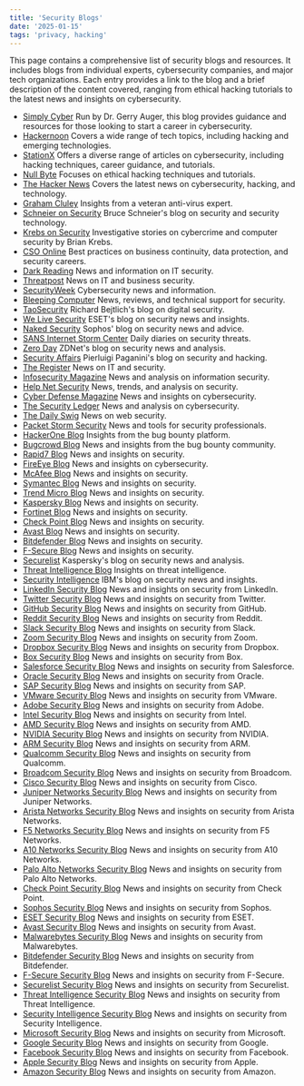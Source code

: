 ```yaml
---
title: 'Security Blogs'
date: '2025-01-15'
tags: 'privacy, hacking'
---
```


This page contains a comprehensive list of security blogs and resources. It includes blogs from individual experts, cybersecurity companies, and major tech organizations. Each entry provides a link to the blog and a brief description of the content covered, ranging from ethical hacking tutorials to the latest news and insights on cybersecurity.

- [Simply Cyber](https://simplycyber.io/) Run by Dr. Gerry Auger, this blog provides guidance and resources for those looking to start a career in cybersecurity.
- [Hackernoon](https://hackernoon.com/) Covers a wide range of tech topics, including hacking and emerging technologies.
- [StationX](https://www.stationx.net/blog/) Offers a diverse range of articles on cybersecurity, including hacking techniques, career guidance, and tutorials.
- [Null Byte](https://null-byte.wonderhowto.com/) Focuses on ethical hacking techniques and tutorials.
- [The Hacker News](https://thehackernews.com/) Covers the latest news on cybersecurity, hacking, and technology.
- [Graham Cluley](https://www.grahamcluley.com/) Insights from a veteran anti-virus expert.
- [Schneier on Security](https://www.schneier.com/) Bruce Schneier's blog on security and security technology.
- [Krebs on Security](https://krebsonsecurity.com/) Investigative stories on cybercrime and computer security by Brian Krebs.
- [CSO Online](https://www.csoonline.com/) Best practices on business continuity, data protection, and security careers.
- [Dark Reading](https://www.darkreading.com/) News and information on IT security.
- [Threatpost](https://threatpost.com/) News on IT and business security.
- [SecurityWeek](https://www.securityweek.com/) Cybersecurity news and information.
- [Bleeping Computer](https://www.bleepingcomputer.com/) News, reviews, and technical support for security.
- [TaoSecurity](https://taosecurity.blogspot.com/) Richard Bejtlich's blog on digital security.
- [We Live Security](https://www.welivesecurity.com/) ESET's blog on security news and insights.
- [Naked Security](https://nakedsecurity.sophos.com/) Sophos' blog on security news and advice.
- [SANS Internet Storm Center](https://isc.sans.edu/) Daily diaries on security threats.
- [Zero Day](https://www.zdnet.com/blog/zero-day/) ZDNet's blog on security news and analysis.
- [Security Affairs](https://securityaffairs.co/wordpress/) Pierluigi Paganini's blog on security and hacking.
- [The Register](https://www.theregister.com/) News on IT and security.
- [Infosecurity Magazine](https://www.infosecurity-magazine.com/) News and analysis on information security.
- [Help Net Security](https://www.helpnetsecurity.com/) News, trends, and analysis on security.
- [Cyber Defense Magazine](https://www.cyberdefensemagazine.com/) News and insights on cybersecurity.
- [The Security Ledger](https://securityledger.com/) News and analysis on cybersecurity.
- [The Daily Swig](https://portswigger.net/daily-swig) News on web security.
- [Packet Storm Security](https://packetstormsecurity.com/) News and tools for security professionals.
- [HackerOne Blog](https://www.hackerone.com/blog) Insights from the bug bounty platform.
- [Bugcrowd Blog](https://www.bugcrowd.com/blog/) News and insights from the bug bounty community.
- [Rapid7 Blog](https://www.rapid7.com/blog/) News and insights on security.
- [FireEye Blog](https://www.fireeye.com/blog.html) News and insights on cybersecurity.
- [McAfee Blog](https://www.mcafee.com/blogs/) News and insights on security.
- [Symantec Blog](https://symantec-enterprise-blogs.security.com/) News and insights on security.
- [Trend Micro Blog](https://blog.trendmicro.com/) News and insights on security.
- [Kaspersky Blog](https://www.kaspersky.com/blog/) News and insights on security.
- [Fortinet Blog](https://www.fortinet.com/blog) News and insights on security.
- [Check Point Blog](https://blog.checkpoint.com/) News and insights on security.
- [Avast Blog](https://blog.avast.com/) News and insights on security.
- [Bitdefender Blog](https://www.bitdefender.com/blog/) News and insights on security.
- [F-Secure Blog](https://blog.f-secure.com/) News and insights on security.
- [Securelist](https://securelist.com/) Kaspersky's blog on security news and analysis.
- [Threat Intelligence Blog](https://www.threatintelligence.com/blog/) Insights on threat intelligence.
- [Security Intelligence](https://securityintelligence.com/) IBM's blog on security news and insights.
- [LinkedIn Security Blog](https://engineering.linkedin.com/blog/topic/security) News and insights on security from LinkedIn.
- [Twitter Security Blog](https://blog.twitter.com/en_us/topics/company/security) News and insights on security from Twitter.
- [GitHub Security Blog](https://github.blog/category/security/) News and insights on security from GitHub.
- [Reddit Security Blog](https://www.redditinc.com/blog/tag/security) News and insights on security from Reddit.
- [Slack Security Blog](https://slack.com/blog/security) News and insights on security from Slack.
- [Zoom Security Blog](https://blog.zoom.us/category/security/) News and insights on security from Zoom.
- [Dropbox Security Blog](https://blog.dropbox.com/topics/security) News and insights on security from Dropbox.
- [Box Security Blog](https://blog.box.com/category/security) News and insights on security from Box.
- [Salesforce Security Blog](https://www.salesforce.com/blog/category/security.html) News and insights on security from Salesforce.
- [Oracle Security Blog](https://blogs.oracle.com/security/) News and insights on security from Oracle.
- [SAP Security Blog](https://blogs.sap.com/tag/security/) News and insights on security from SAP.
- [VMware Security Blog](https://blogs.vmware.com/security/) News and insights on security from VMware.
- [Adobe Security Blog](https://blog.adobe.com/en/topics/security.html) News and insights on security from Adobe.
- [Intel Security Blog](https://www.intel.com/content/www/us/en/security-overview/blogs.html) News and insights on security from Intel.
- [AMD Security Blog](https://community.amd.com/t5/security/ct-p/security) News and insights on security from AMD.
- [NVIDIA Security Blog](https://blogs.nvidia.com/blog/category/security/) News and insights on security from NVIDIA.
- [ARM Security Blog](https://community.arm.com/developer/tools-software/security/b/blog) News and insights on security from ARM.
- [Qualcomm Security Blog](https://www.qualcomm.com/company/blog/security) News and insights on security from Qualcomm.
- [Broadcom Security Blog](https://techdocs.broadcom.com/us/en/security.html) News and insights on security from Broadcom.
- [Cisco Security Blog](https://blogs.cisco.com/security) News and insights on security from Cisco.
- [Juniper Networks Security Blog](https://blogs.juniper.net/security) News and insights on security from Juniper Networks.
- [Arista Networks Security Blog](https://blogs.arista.com/category/security/) News and insights on security from Arista Networks.
- [F5 Networks Security Blog](https://www.f5.com/labs/articles) News and insights on security from F5 Networks.
- [A10 Networks Security Blog](https://www.a10networks.com/blog/) News and insights on security from A10 Networks.
- [Palo Alto Networks Security Blog](https://www.paloaltonetworks.com/blog/) News and insights on security from Palo Alto Networks.
- [Check Point Security Blog](https://blog.checkpoint.com/) News and insights on security from Check Point.
- [Sophos Security Blog](https://news.sophos.com/en-us/) News and insights on security from Sophos.
- [ESET Security Blog](https://www.eset.com/blog/) News and insights on security from ESET.
- [Avast Security Blog](https://blog.avast.com/) News and insights on security from Avast.
- [Malwarebytes Security Blog](https://blog.malwarebytes.com/) News and insights on security from Malwarebytes.
- [Bitdefender Security Blog](https://www.bitdefender.com/blog/) News and insights on security from Bitdefender.
- [F-Secure Security Blog](https://blog.f-secure.com/) News and insights on security from F-Secure.
- [Securelist Security Blog](https://securelist.com/) News and insights on security from Securelist.
- [Threat Intelligence Security Blog](https://www.threatintelligence.com/blog/) News and insights on security from Threat Intelligence.
- [Security Intelligence Security Blog](https://securityintelligence.com/) News and insights on security from Security Intelligence.
- [Microsoft Security Blog](https://www.microsoft.com/security/blog/) News and insights on security from Microsoft.
- [Google Security Blog](https://security.googleblog.com/) News and insights on security from Google.
- [Facebook Security Blog](https://www.facebook.com/security) News and insights on security from Facebook.
- [Apple Security Blog](https://support.apple.com/en-us/HT201222) News and insights on security from Apple.
- [Amazon Security Blog](https://aws.amazon.com/blogs/security/) News and insights on security from Amazon.
